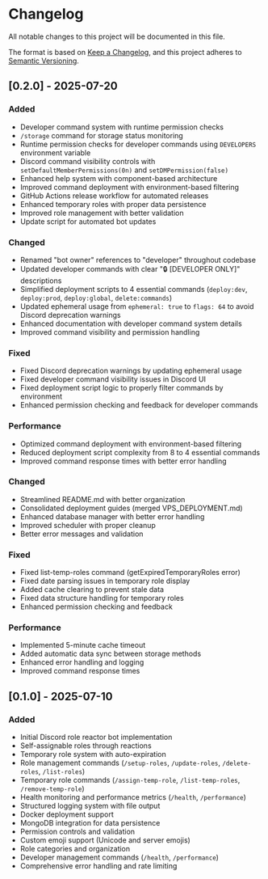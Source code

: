 # Changelog

All notable changes to this project will be documented in this file.

The format is based on [Keep a Changelog](https://keepachangelog.com/en/1.0.0/),
and this project adheres to [Semantic Versioning](https://semver.org/spec/v2.0.0.html).

## [0.2.0] - 2025-07-20

### Added

- Developer command system with runtime permission checks
- `/storage` command for storage status monitoring
- Runtime permission checks for developer commands using `DEVELOPERS` environment variable
- Discord command visibility controls with `setDefaultMemberPermissions(0n)` and `setDMPermission(false)`
- Enhanced help system with component-based architecture
- Improved command deployment with environment-based filtering
- GitHub Actions release workflow for automated releases
- Enhanced temporary roles with proper data persistence
- Improved role management with better validation
- Update script for automated bot updates

### Changed

- Renamed "bot owner" references to "developer" throughout codebase
- Updated developer commands with clear "🔒 [DEVELOPER ONLY]" descriptions
- Simplified deployment scripts to 4 essential commands (`deploy:dev`, `deploy:prod`, `deploy:global`, `delete:commands`)
- Updated ephemeral usage from `ephemeral: true` to `flags: 64` to avoid Discord deprecation warnings
- Enhanced documentation with developer command system details
- Improved command visibility and permission handling

### Fixed

- Fixed Discord deprecation warnings by updating ephemeral usage
- Fixed developer command visibility issues in Discord UI
- Fixed deployment script logic to properly filter commands by environment
- Enhanced permission checking and feedback for developer commands

### Performance

- Optimized command deployment with environment-based filtering
- Reduced deployment script complexity from 8 to 4 essential commands
- Improved command response times with better error handling

### Changed

- Streamlined README.md with better organization
- Consolidated deployment guides (merged VPS_DEPLOYMENT.md)
- Enhanced database manager with better error handling
- Improved scheduler with proper cleanup
- Better error messages and validation

### Fixed

- Fixed list-temp-roles command (getExpiredTemporaryRoles error)
- Fixed date parsing issues in temporary role display
- Added cache clearing to prevent stale data
- Fixed data structure handling for temporary roles
- Enhanced permission checking and feedback

### Performance

- Implemented 5-minute cache timeout
- Added automatic data sync between storage methods
- Enhanced error handling and logging
- Improved command response times

## [0.1.0] - 2025-07-10

### Added

- Initial Discord role reactor bot implementation
- Self-assignable roles through reactions
- Temporary role system with auto-expiration
- Role management commands (`/setup-roles`, `/update-roles`, `/delete-roles`, `/list-roles`)
- Temporary role commands (`/assign-temp-role`, `/list-temp-roles`, `/remove-temp-role`)
- Health monitoring and performance metrics (`/health`, `/performance`)
- Structured logging system with file output
- Docker deployment support
- MongoDB integration for data persistence
- Permission controls and validation
- Custom emoji support (Unicode and server emojis)
- Role categories and organization
- Developer management commands (`/health`, `/performance`)
- Comprehensive error handling and rate limiting
